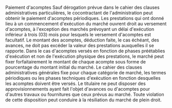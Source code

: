 Paiement d'acomptes
Sauf dérogation prévue dans le cahier des clauses administratives
particulières, le cocontractant de l'administration peut obtenir le
paiement d'acomptes périodiques.
Les prestations qui ont donné lieu à un commencement d'exécution du
marché ouvrent droit au versement d'acomptes, à l'exception des
marchés prévoyant un délai d'exécution inférieur à trois (03) mois pour
lesquels le versement d'acomptes est facultatif.
Le montant des acomptes, déduction faite, le cas échéant, des avances,
ne doit pas excéder la valeur des prestations auxquelles il se rapporte.
Dans le cas d'acomptes versés en fonction de phases préétablies
d'exécution et non de l'exécution physique des prestations, le marché
peut fixer forfaitairement le montant de chaque acompte sous forme de
pourcentage du montant initial du marché.
Le cahier des clauses administratives générales fixe pour chaque
catégorie de marché, les termes périodiques ou les phases techniques
d'exécution en fonction desquelles les acomptes doivent être versés.
Le titulaire ne peut disposer des approvisionnements ayant fait l'objet
d'avances ou d'acomptes pour d'autres travaux ou fournitures que ceux
prévus au marché.
Toute violation de cette disposition peut conduire à la résiliation du
marché de plein droit.
